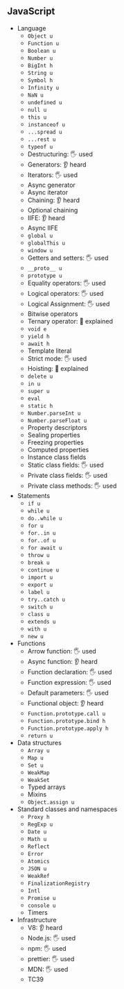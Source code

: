 ## JavaScript

- Language
  - `Object u`
  - `Function u`
  - `Boolean u`
  - `Number u`
  - `BigInt h`
  - `String u`
  - `Symbol h`
  - `Infinity u`
  - `NaN u`
  - `undefined u`
  - `null u`
  - `this u`
  - `instanceof u`
  - `...spread u`
  - `...rest u`
  - `typeof u`
  - Destructuring: 🖐️ used
  - Generators: 👂 heard
  - Iterators: 🖐️ used
  - Async generator
  - Async iterator
  - Chaining: 👂 heard
  - Optional chaining
  - IIFE: 👂 heard
  - Async IIFE
  - `global u`
  - `globalThis u`
  - `window u`
  - Getters and setters: 🖐️ used
  - `__proto__ u`
  - `prototype u`
  - Equality operators: 🖐️ used
  - Logical operators: 🖐️ used
  - Logical Assignment: 🖐️ used
  - Bitwise operators
  - Ternary operator: 🙋 explained
  - `void e`
  - `yield h`
  - `await h`
  - Template literal
  - Strict mode: 🖐️ used
  - Hoisting: 🙋 explained
  - `delete u`
  - `in u`
  - `super u`
  - `eval`
  - `static h`
  - `Number.parseInt u`
  - `Number.parseFloat u`
  - Property descriptors
  - Sealing properties
  - Freezing properties
  - Computed properties
  - Instance class fields
  - Static class fields: 🖐️ used
  - Private class fields: 🖐️ used
  - Private class methods: 🖐️ used
- Statements
  - `if u`
  - `while u`
  - `do..while u`
  - `for u`
  - `for..in u`
  - `for..of u`
  - `for await u`
  - `throw u`
  - `break u`
  - `continue u`
  - `import u`
  - `export u`
  - `label u`
  - `try..catch u`
  - `switch u`
  - `class u`
  - `extends u`
  - `with u`
  - `new u`
- Functions
  - Arrow function: 🖐️ used
  - Async function: 👂 heard
  - Function declaration: 🖐️ used
  - Function expression: 🖐️ used
  - Default parameters: 🖐️ used
  - Functional object: 👂 heard
  - `Function.prototype.call u`
  - `Function.prototype.bind h`
  - `Function.prototype.apply h`
  - `return u`
- Data structures
  - `Array u`
  - `Map u`
  - `Set u`
  - `WeakMap`
  - `WeakSet`
  - Typed arrays
  - Mixins
  - `Object.assign u`
- Standard classes and namespaces
  - `Proxy h`
  - `RegExp u`
  - `Date u`
  - `Math u`
  - `Reflect`
  - `Error`
  - `Atomics`
  - `JSON u`
  - `WeakRef`
  - `FinalizationRegistry`
  - `Intl`
  - `Promise u`
  - `console u`
  - Timers
- Infrastructure
  - V8: 👂 heard
  - Node.js: 🖐️ used
  - npm: 🖐️ used
  - prettier: 🖐️ used
  - MDN: 🖐️ used
  - TC39
